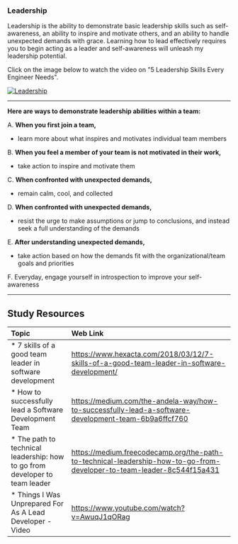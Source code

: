 ### **Leadership**
Leadership is the ability to demonstrate basic leadership skills such as self-awareness, an ability to inspire and motivate others, and an ability to handle unexpected demands with grace.
Learning how to lead effectively requires you to begin acting as a leader and self-awareness will unleash my leadership potential.


Click on the image below to watch the video on "5 Leadership Skills Every Engineer Needs".

[![Leadership](http://img.youtube.com/vi/dctCHFXXoBo/0.jpg)](http://www.youtube.com/watch?v=dctCHFXXoBo "Leadership")

------

**Here are ways to demonstrate leadership abilities within a team:**

A. **When you first join a team,**
- learn more about what inspires and motivates individual team members

B. **When you feel a member of your team is not motivated in their work,**
- take action to inspire and motivate them

C. **When confronted with unexpected demands,**
- remain calm, cool, and collected

D. **When confronted with unexpected demands,**
- resist the urge to make assumptions or jump to conclusions, and instead seek a full understanding of the demands

E. **After understanding unexpected demands,**
- take action based on how the demands fit with the organizational/team goals and priorities

F. Everyday, engage yourself in introspection to improve your self-awareness

-------

Study Resources
----------------


| Topic   |  Web Link      |
|:---------|:----------|
| * 7 skills of a good team leader in software development|https://www.hexacta.com/2018/03/12/7-skills-of-a-good-team-leader-in-software-development/|
| * How to successfully lead a Software Development Team|https://medium.com/the-andela-way/how-to-successfully-lead-a-software-development-team-6b9a6ffcf760|
| * The path to technical leadership: how to go from developer to team leader|https://medium.freecodecamp.org/the-path-to-technical-leadership-how-to-go-from-developer-to-team-leader-8c544f15a431|
| * Things I Was Unprepared For As A Lead Developer - Video|https://www.youtube.com/watch?v=AwuqJ1qORag|
